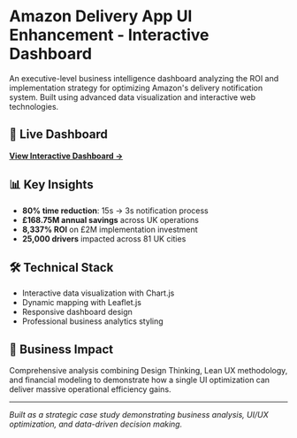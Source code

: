 # Amazon Delivery App UI Enhancement - Interactive Dashboard

An executive-level business intelligence dashboard analyzing the ROI and implementation strategy for optimizing Amazon's delivery notification system. Built using advanced data visualization and interactive web technologies.

## 🚀 **Live Dashboard**
**[View Interactive Dashboard →](your-dashboard-link-here)**

## 📊 **Key Insights**
- **80% time reduction**: 15s → 3s notification process
- **£168.75M annual savings** across UK operations
- **8,337% ROI** on £2M implementation investment
- **25,000 drivers** impacted across 81 UK cities

## 🛠️ **Technical Stack**
- Interactive data visualization with Chart.js
- Dynamic mapping with Leaflet.js
- Responsive dashboard design
- Professional business analytics styling

## 💼 **Business Impact**
Comprehensive analysis combining Design Thinking, Lean UX methodology, and financial modeling to demonstrate how a single UI optimization can deliver massive operational efficiency gains.

---
*Built as a strategic case study demonstrating business analysis, UI/UX optimization, and data-driven decision making.*
